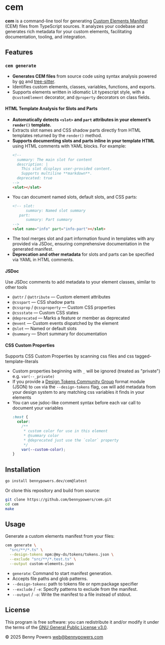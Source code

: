 # cem

**cem** is a command-line tool for generating [Custom Elements Manifest](https://github.com/webcomponents/custom-elements-manifest) (CEM) files from TypeScript sources. It analyzes your codebase and generates rich metadata for your custom elements, facilitating documentation, tooling, and integration.

## Features

### `cem generate`

- **Generates CEM files** from source code using syntax analysis powered by [go](https://go.dev) and [tree-sitter](https://tree-sitter.github.io/tree-sitter/).
- Identifies custom elements, classes, variables, functions, and exports.
- Supports elements written in idiomatic Lit typescript style, with a `@customElement` decorator, and `@property` decorators on class fields.

#### HTML Template Analysis for Slots and Parts

- **Automatically detects `<slot>` and `part` attributes in your element’s `render()` template.**
- Extracts slot names and CSS shadow parts directly from HTML templates returned by the `render()` method.
- **Supports documenting slots and parts inline in your template HTML** using HTML comments with YAML blocks. For example:
  ```html
  <!--
    summary: The main slot for content
    description: |
      This slot displays user-provided content.
      Supports multiline **markdown**.
    deprecated: true
  -->
  <slot></slot>
  ```
- You can document named slots, default slots, and CSS parts:
  ```html
  <!-- slot:
        summary: Named slot summary
     part:
        summary: Part summary
  -->
  <slot name="info" part="info-part"></slot>
  ```
- The tool merges slot and part information found in templates with any provided via JSDoc, ensuring comprehensive documentation in the generated manifest.
- **Deprecation and other metadata** for slots and parts can be specified via YAML in HTML comments.

#### JSDoc
Use JSDoc comments to add metadata to your element classes, similar to other tools

- `@attr` / `@attribute` — Custom element attributes
- `@csspart` — CSS shadow parts
- `@cssprop` / `@cssproperty` — Custom CSS properties
- `@cssstate` — Custom CSS states
- `@deprecated` — Marks a feature or member as deprecated
- `@event` — Custom events dispatched by the element
- `@slot` — Named or default slots
- `@summary` — Short summary for documentation

#### CSS Custom Properties
Supports CSS Custom Properties by scanning css files and css tagged-template-literals

- Custom properties beginning with `_` will be ignored (treated as "private") e.g. `var(--_private)`
- If you provide a [Design Tokens Community 
Group](https://tr.designtokens.org/format/) format module (JSON) to `cem` via the `--design-tokens` flag,
`cem` will add metadata from your design system to any matching css variables it finds in your elements
- You can use jsdoc-like comment syntax before each var call to document your 
  variables
  ```css
  :host {
    color:
      /**
       * custom color for use in this element
       * @summary color
       * @deprecated just use the `color` property
       */
      var(--custom-color);
  }
  ```

## Installation

```sh
go install bennypowers.dev/cem@latest
```

Or clone this repository and build from source:

```sh
git clone https://github.com/bennypowers/cem.git
cd cem
make
```

## Usage

Generate a custom elements manifest from your files:

```sh
cem generate \
  "src/**/*.ts" \
  --design-tokens npm:@my-ds/tokens/tokens.json \
  --exclude "src/**/*.test.ts" \
  --output custom-elements.json
```

- `generate`: Command to start manifest generation.
- Accepts file paths and glob patterns.
- `--design-tokens`: path to tokens file or npm:package specifier
- `--exclude` / `-e`: Specify patterns to exclude from the manifest.
- `--output` / `-o`: Write the manifest to a file instead of stdout.

## License

This program is free software: you can redistribute it and/or modify it under the terms of the [GNU General Public License v3.0](https://www.gnu.org/licenses/gpl-3.0.html).

&copy; 2025 Benny Powers <web@bennypowers.com>
